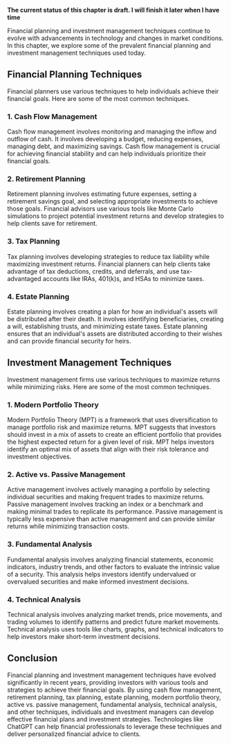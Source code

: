 **The current status of this chapter is draft. I will finish it later when I have time**

Financial planning and investment management techniques continue to evolve with advancements in technology and changes in market conditions. In this chapter, we explore some of the prevalent financial planning and investment management techniques used today.

Financial Planning Techniques
-----------------------------

Financial planners use various techniques to help individuals achieve their financial goals. Here are some of the most common techniques.

### 1. Cash Flow Management

Cash flow management involves monitoring and managing the inflow and outflow of cash. It involves developing a budget, reducing expenses, managing debt, and maximizing savings. Cash flow management is crucial for achieving financial stability and can help individuals prioritize their financial goals.

### 2. Retirement Planning

Retirement planning involves estimating future expenses, setting a retirement savings goal, and selecting appropriate investments to achieve those goals. Financial advisors use various tools like Monte Carlo simulations to project potential investment returns and develop strategies to help clients save for retirement.

### 3. Tax Planning

Tax planning involves developing strategies to reduce tax liability while maximizing investment returns. Financial planners can help clients take advantage of tax deductions, credits, and deferrals, and use tax-advantaged accounts like IRAs, 401(k)s, and HSAs to minimize taxes.

### 4. Estate Planning

Estate planning involves creating a plan for how an individual's assets will be distributed after their death. It involves identifying beneficiaries, creating a will, establishing trusts, and minimizing estate taxes. Estate planning ensures that an individual's assets are distributed according to their wishes and can provide financial security for heirs.

Investment Management Techniques
--------------------------------

Investment management firms use various techniques to maximize returns while minimizing risks. Here are some of the most common techniques.

### 1. Modern Portfolio Theory

Modern Portfolio Theory (MPT) is a framework that uses diversification to manage portfolio risk and maximize returns. MPT suggests that investors should invest in a mix of assets to create an efficient portfolio that provides the highest expected return for a given level of risk. MPT helps investors identify an optimal mix of assets that align with their risk tolerance and investment objectives.

### 2. Active vs. Passive Management

Active management involves actively managing a portfolio by selecting individual securities and making frequent trades to maximize returns. Passive management involves tracking an index or a benchmark and making minimal trades to replicate its performance. Passive management is typically less expensive than active management and can provide similar returns while minimizing transaction costs.

### 3. Fundamental Analysis

Fundamental analysis involves analyzing financial statements, economic indicators, industry trends, and other factors to evaluate the intrinsic value of a security. This analysis helps investors identify undervalued or overvalued securities and make informed investment decisions.

### 4. Technical Analysis

Technical analysis involves analyzing market trends, price movements, and trading volumes to identify patterns and predict future market movements. Technical analysis uses tools like charts, graphs, and technical indicators to help investors make short-term investment decisions.

Conclusion
----------

Financial planning and investment management techniques have evolved significantly in recent years, providing investors with various tools and strategies to achieve their financial goals. By using cash flow management, retirement planning, tax planning, estate planning, modern portfolio theory, active vs. passive management, fundamental analysis, technical analysis, and other techniques, individuals and investment managers can develop effective financial plans and investment strategies. Technologies like ChatGPT can help financial professionals to leverage these techniques and deliver personalized financial advice to clients.
